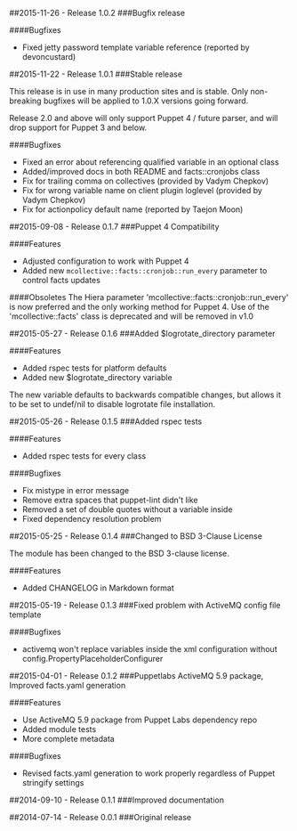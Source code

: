 ##2015-11-26 - Release 1.0.2
###Bugfix release

####Bugfixes
- Fixed jetty password template variable reference (reported by devoncustard)

##2015-11-22 - Release 1.0.1
###Stable release

This release is in use in many production sites and is stable. 
Only non-breaking bugfixes will be applied to 1.0.X versions going forward.

Release 2.0 and above will only support Puppet 4 / future parser, 
and will drop support for Puppet 3 and below. 

####Bugfixes
- Fixed an error about referencing qualified variable in an optional class
- Added/improved docs in both README and facts::cronjobs class
- Fix for trailing comma on collectives (provided by Vadym Chepkov)
- Fix for wrong variable name on client plugin loglevel (provided by Vadym Chepkov)
- Fix for actionpolicy default name (reported by Taejon Moon) 

##2015-09-08 - Release 0.1.7
###Puppet 4 Compatibility

####Features
- Adjusted configuration to work with Puppet 4
- Added new `mcollective::facts::cronjob::run_every` parameter to control facts updates

####Obsoletes
The Hiera parameter 'mcollective::facts::cronjob::run_every' is now preferred
and the only working method for Puppet 4. Use of the 'mcollective::facts' class
is deprecated and will be removed in v1.0

##2015-05-27 - Release 0.1.6
###Added $logrotate_directory parameter

####Features
- Added rspec tests for platform defaults
- Added new $logrotate_directory variable

The new variable defaults to backwards compatible changes,
but allows it to be set to undef/nil to disable logrotate file installation.

##2015-05-26 - Release 0.1.5
###Added rspec tests

####Features
- Added rspec tests for every class

####Bugfixes
- Fix mistype in error message
- Remove extra spaces that puppet-lint didn't like
- Removed a set of double quotes without a variable inside
- Fixed dependency resolution problem

##2015-05-25 - Release 0.1.4
###Changed to BSD 3-Clause License

The module has been changed to the BSD 3-clause license.

####Features
- Added CHANGELOG in Markdown format

##2015-05-19 - Release 0.1.3
###Fixed problem with ActiveMQ config file template

####Bugfixes
- activemq won't replace variables inside the xml configuration without config.PropertyPlaceholderConfigurer

##2015-04-01 - Release 0.1.2
###Puppetlabs ActiveMQ 5.9 package, Improved facts.yaml generation

####Features
- Use ActiveMQ 5.9 package from Puppet Labs dependency repo
- Added module tests
- More complete metadata

####Bugfixes
- Revised facts.yaml generation to work properly regardless of Puppet stringify settings

##2014-09-10 - Release 0.1.1
###Improved documentation

##2014-07-14 - Release 0.0.1
###Original release
